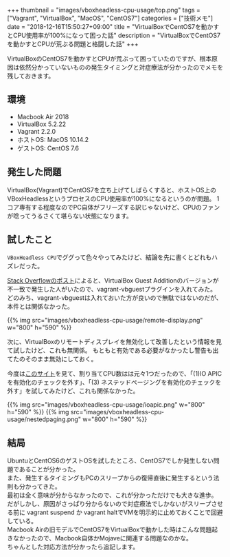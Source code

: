 +++
thumbnail = "images/vboxheadless-cpu-usage/top.png"
tags = ["Vagrant", "VirtualBox", "MacOS", "CentOS7"]
categories = ["技術メモ"]
date = "2018-12-16T15:50:27+09:00"
title = "VirtualBoxでCentOS7を動かすとCPU使用率が100%になって困った話"
description = "VirtualBoxでCentOS7を動かすとCPUが荒ぶる問題と格闘した話"
+++

VirtualBoxのCentOS7を動かすとCPUが荒ぶって困っていたのですが、根本原因は依然分かっていないものの発生タイミングと対症療法が分かったのでメモを残しておきます。

## 環境

- Macbook Air 2018
- VirtualBox 5.2.22
- Vagrant 2.2.0
- ホストOS: MacOS 10.14.2
- ゲストOS: CentOS 7.6

## 発生した問題

VirtualBox(Vagrant)でCentOS7を立ち上げてしばらくすると、ホストOS上のVBoxHeadlessというプロセスのCPU使用率が100%になるというのが問題。
1コア専有する程度なのでPC自体がフリーズする訳じゃないけど、CPUのファンが唸ってうるさくて堪らない状態になります。

## 試したこと

`VBoxHeadless CPU`でググって色々やってみたけど、結論を先に書くとどれもハズレだった。

[Stack Overflowのポスト](https://stackoverflow.com/questions/28293238/why-does-virtual-box-vboxheadless-process-using-vagrant-use-100-of-my-cpu
)によると、VirtualBox Guest Additionのバージョンが不一致で発生した人がいたので、vagrant-vbguestプラグインを入れてみた。  
どのみち、vagrant-vbguestは入れておいた方が良いので無駄ではないのだが、本件とは関係なかった。

{{% img src="images/vboxheadless-cpu-usage/remote-display.png" w="800" h="590" %}}

次に、VirtualBoxのリモートディスプレイを無効化して改善したという情報を見て試したけど、これも無関係。
もともと有効である必要がなかったし警告も出てたのそのまま無効にしておく。

今度は[このサイト](http://omulettekobo.hatenablog.com/entry/2013/10/04/112836
)を見て、割り当てCPU数はは元々1つだったので、「(1)IO APICを有効化のチェックを外す」、「(3) ネステッドページングを有効化のチェックを外す」を試してみたけど、これも関係なかった。

{{% img src="images/vboxheadless-cpu-usage/ioapic.png" w="800" h="590" %}}
{{% img src="images/vboxheadless-cpu-usage/nestedpaging.png" w="800" h="590" %}}


## 結局

UbuntuとCentOS6のゲストOSを試したところ、CentOS7でしか発生しない問題であることが分かった。  
また、発生するタイミングもPCのスリープからの復帰直後に発生するという法則も分かってきた。  
最初は全く意味が分からなかったので、これが分かっただけでも大きな進歩。  
だがしかし、原因がさっぱり分からないので対症療法でしかないがスリープさせる前に vagrant suspend か vagrant haltでVMを明示的に止めておくことで回避している。  
Macbook Airの旧モデルでCentOS7をVirtualBoxで動かした時はこんな問題起きなかったので、Macbook自体かMojaveに関連する問題なのかな。  
ちゃんとした対応方法が分かったら追記します。
